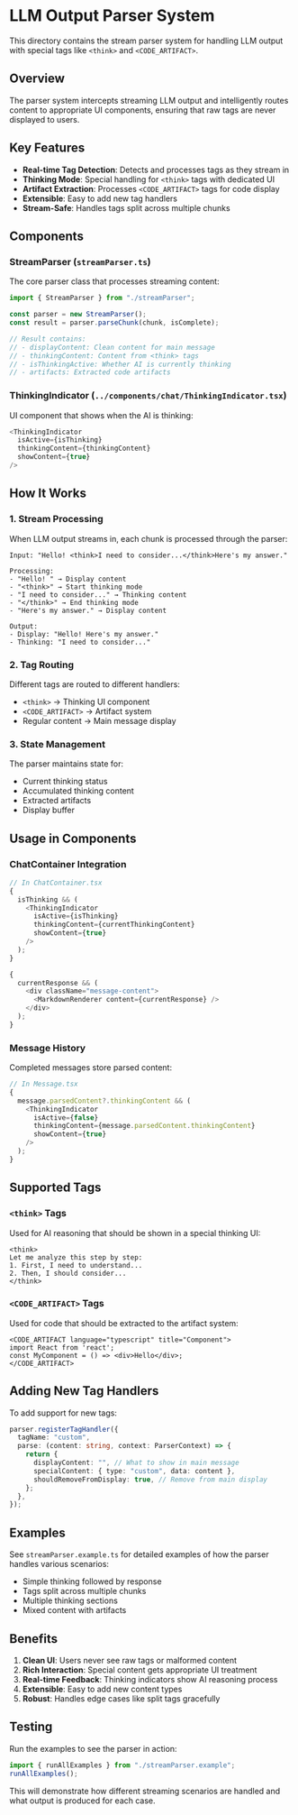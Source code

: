 # LLM Output Parser System

This directory contains the stream parser system for handling LLM output with special tags like `<think>` and `<CODE_ARTIFACT>`.

## Overview

The parser system intercepts streaming LLM output and intelligently routes content to appropriate UI components, ensuring that raw tags are never displayed to users.

## Key Features

- **Real-time Tag Detection**: Detects and processes tags as they stream in
- **Thinking Mode**: Special handling for `<think>` tags with dedicated UI
- **Artifact Extraction**: Processes `<CODE_ARTIFACT>` tags for code display
- **Extensible**: Easy to add new tag handlers
- **Stream-Safe**: Handles tags split across multiple chunks

## Components

### StreamParser (`streamParser.ts`)

The core parser class that processes streaming content:

```typescript
import { StreamParser } from "./streamParser";

const parser = new StreamParser();
const result = parser.parseChunk(chunk, isComplete);

// Result contains:
// - displayContent: Clean content for main message
// - thinkingContent: Content from <think> tags
// - isThinkingActive: Whether AI is currently thinking
// - artifacts: Extracted code artifacts
```

### ThinkingIndicator (`../components/chat/ThinkingIndicator.tsx`)

UI component that shows when the AI is thinking:

```typescript
<ThinkingIndicator
  isActive={isThinking}
  thinkingContent={thinkingContent}
  showContent={true}
/>
```

## How It Works

### 1. Stream Processing

When LLM output streams in, each chunk is processed through the parser:

```
Input: "Hello! <think>I need to consider...</think>Here's my answer."

Processing:
- "Hello! " → Display content
- "<think>" → Start thinking mode
- "I need to consider..." → Thinking content
- "</think>" → End thinking mode
- "Here's my answer." → Display content

Output:
- Display: "Hello! Here's my answer."
- Thinking: "I need to consider..."
```

### 2. Tag Routing

Different tags are routed to different handlers:

- `<think>` → Thinking UI component
- `<CODE_ARTIFACT>` → Artifact system
- Regular content → Main message display

### 3. State Management

The parser maintains state for:

- Current thinking status
- Accumulated thinking content
- Extracted artifacts
- Display buffer

## Usage in Components

### ChatContainer Integration

```typescript
// In ChatContainer.tsx
{
  isThinking && (
    <ThinkingIndicator
      isActive={isThinking}
      thinkingContent={currentThinkingContent}
      showContent={true}
    />
  );
}

{
  currentResponse && (
    <div className="message-content">
      <MarkdownRenderer content={currentResponse} />
    </div>
  );
}
```

### Message History

Completed messages store parsed content:

```typescript
// In Message.tsx
{
  message.parsedContent?.thinkingContent && (
    <ThinkingIndicator
      isActive={false}
      thinkingContent={message.parsedContent.thinkingContent}
      showContent={true}
    />
  );
}
```

## Supported Tags

### `<think>` Tags

Used for AI reasoning that should be shown in a special thinking UI:

```
<think>
Let me analyze this step by step:
1. First, I need to understand...
2. Then, I should consider...
</think>
```

### `<CODE_ARTIFACT>` Tags

Used for code that should be extracted to the artifact system:

```
<CODE_ARTIFACT language="typescript" title="Component">
import React from 'react';
const MyComponent = () => <div>Hello</div>;
</CODE_ARTIFACT>
```

## Adding New Tag Handlers

To add support for new tags:

```typescript
parser.registerTagHandler({
  tagName: "custom",
  parse: (content: string, context: ParserContext) => {
    return {
      displayContent: "", // What to show in main message
      specialContent: { type: "custom", data: content },
      shouldRemoveFromDisplay: true, // Remove from main display
    };
  },
});
```

## Examples

See `streamParser.example.ts` for detailed examples of how the parser handles various scenarios:

- Simple thinking followed by response
- Tags split across multiple chunks
- Multiple thinking sections
- Mixed content with artifacts

## Benefits

1. **Clean UI**: Users never see raw tags or malformed content
2. **Rich Interaction**: Special content gets appropriate UI treatment
3. **Real-time Feedback**: Thinking indicators show AI reasoning process
4. **Extensible**: Easy to add new content types
5. **Robust**: Handles edge cases like split tags gracefully

## Testing

Run the examples to see the parser in action:

```typescript
import { runAllExamples } from "./streamParser.example";
runAllExamples();
```

This will demonstrate how different streaming scenarios are handled and what output is produced for each case.
